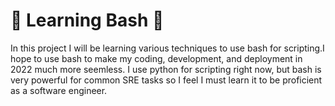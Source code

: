 # :shell: Learning Bash :shell:

In this project I will be learning various techniques to use bash for scripting.I hope to use bash to make my coding, development, and deployment in 2022 much more seemless. I use python for scripting right now, but bash is very powerful for common SRE tasks so I feel I must learn it to be proficient as a software engineer.
